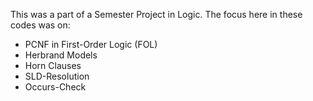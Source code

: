 This was a part of a Semester Project in Logic.
The focus here in these codes was on:
* PCNF in First-Order Logic (FOL)
* Herbrand Models
* Horn Clauses
* SLD-Resolution
* Occurs-Check
